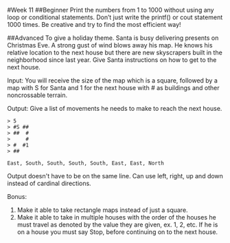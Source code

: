 #Week 11
##Beginner
Print the numbers from 1 to 1000 without using any loop or conditional statements. Don’t just write the printf() or cout statement 1000 times. Be creative and try to find the most efficient way!

##Advanced
To give a holiday theme. Santa is busy delivering presents on Christmas Eve. A strong gust of wind blows away his map. He knows his relative location to the next house but there are new skyscrapers built in the neighborhood since last year. Give Santa instructions on how to get to the next house.

Input:
You will receive the size of the map which is a square, followed by a map with S for Santa and 1 for the next house with # as buildings and other noncrossable terrain.

Output:
Give a list of movements he needs to make to reach the next house.

`````````
> 5
> #S ##
> ##  #
>     #
> #  #1
> ##

East, South, South, South, South, East, East, North
``````````
Output doesn't have to be on the same line. Can use left, right, up and down instead of cardinal directions.

Bonus:
1. Make it able to take rectangle maps instead of just a square.
2. Make it able to take in multiple houses with the order of the houses he must travel as denoted by the value they are given, ex. 1, 2, etc. If he is on a house you must say Stop, before continuing on to the next house.
